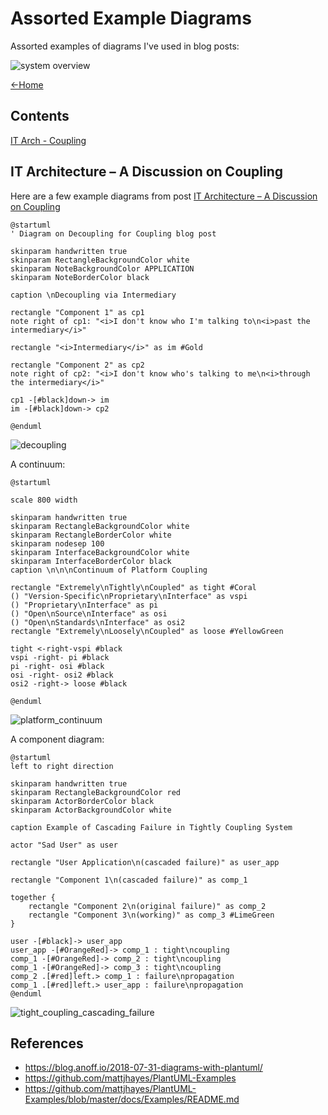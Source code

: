# Assorted Example Diagrams
Assorted examples of diagrams I've used in blog posts:

![system overview](http://www.plantuml.com/plantuml/proxy?cache=no&src=https://raw.github.com/anoff/cbnfreitas/master/assets/overview.iuml)


[<-Home](../../README.md)

## Contents
[IT Arch - Coupling](#itarch-coupling)<br>

<a name="itarch-coupling"/>

## IT Architecture – A Discussion on Coupling

Here are a few example diagrams from post [IT Architecture – A Discussion on Coupling](https://mattjhayes.com/2020/04/18/it-architecture-a-discussion-on-coupling/)

```plantuml
@startuml
' Diagram on Decoupling for Coupling blog post

skinparam handwritten true
skinparam RectangleBackgroundColor white
skinparam NoteBackgroundColor APPLICATION
skinparam NoteBorderColor black

caption \nDecoupling via Intermediary

rectangle "Component 1" as cp1
note right of cp1: "<i>I don't know who I'm talking to\n<i>past the intermediary</i>"

rectangle "<i>Intermediary</i>" as im #Gold

rectangle "Component 2" as cp2
note right of cp2: "<i>I don't know who's talking to me\n<i>through the intermediary</i>"

cp1 -[#black]down-> im
im -[#black]down-> cp2

@enduml
```

![decoupling](decoupling.png)

A continuum:

```plantuml
@startuml

scale 800 width

skinparam handwritten true
skinparam RectangleBackgroundColor white
skinparam RectangleBorderColor white
skinparam nodesep 100
skinparam InterfaceBackgroundColor white
skinparam InterfaceBorderColor black
caption \n\n\nContinuum of Platform Coupling

rectangle "Extremely\nTightly\nCoupled" as tight #Coral
() "Version-Specific\nProprietary\nInterface" as vspi
() "Proprietary\nInterface" as pi
() "Open\nSource\nInterface" as osi
() "Open\nStandards\nInterface" as osi2
rectangle "Extremely\nLoosely\nCoupled" as loose #YellowGreen

tight <-right-vspi #black
vspi -right- pi #black
pi -right- osi #black
osi -right- osi2 #black
osi2 -right-> loose #black

@enduml
```

![platform_continuum](platform_continuum.png)

A component diagram:

```plantuml
@startuml
left to right direction

skinparam handwritten true
skinparam RectangleBackgroundColor red
skinparam ActorBorderColor black
skinparam ActorBackgroundColor white

caption Example of Cascading Failure in Tightly Coupling System

actor "Sad User" as user

rectangle "User Application\n(cascaded failure)" as user_app

rectangle "Component 1\n(cascaded failure)" as comp_1

together {
    rectangle "Component 2\n(original failure)" as comp_2
    rectangle "Component 3\n(working)" as comp_3 #LimeGreen
}

user -[#black]-> user_app
user_app -[#OrangeRed]-> comp_1 : tight\ncoupling
comp_1 -[#OrangeRed]-> comp_2 : tight\ncoupling
comp_1 -[#OrangeRed]-> comp_3 : tight\ncoupling
comp_2 .[#red]left.> comp_1 : failure\npropagation
comp_1 .[#red]left.> user_app : failure\npropagation
@enduml
```

![tight_coupling_cascading_failure](tight_coupling_cascading_failure.png)


## References

* https://blog.anoff.io/2018-07-31-diagrams-with-plantuml/
* https://github.com/mattjhayes/PlantUML-Examples
* https://github.com/mattjhayes/PlantUML-Examples/blob/master/docs/Examples/README.md